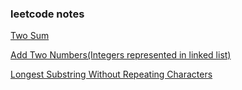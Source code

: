 ### leetcode notes

[Two Sum](pages/two_sum.md)

[Add Two Numbers(Integers represented in linked list)](pages/add_two.md)
		 
[Longest Substring Without Repeating Characters](pages/longest_non_repeating_substring.md)
    

